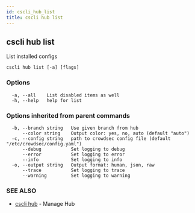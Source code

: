```yaml
---
id: cscli_hub_list
title: cscli hub list
---
```

## cscli hub list

List installed configs

```
cscli hub list [-a] [flags]
```

### Options

```
  -a, --all    List disabled items as well
  -h, --help   help for list
```

### Options inherited from parent commands

```
  -b, --branch string   Use given branch from hub
      --color string    Output color: yes, no, auto (default "auto")
  -c, --config string   path to crowdsec config file (default "/etc/crowdsec/config.yaml")
      --debug           Set logging to debug
      --error           Set logging to error
      --info            Set logging to info
  -o, --output string   Output format: human, json, raw
      --trace           Set logging to trace
      --warning         Set logging to warning
```

### SEE ALSO

* [cscli hub](/cscli/cscli_hub.md)	 - Manage Hub

